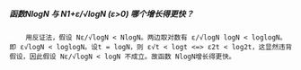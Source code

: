 #####     函数NlogN 与 N1+ε/√logN (ε>0) 哪个增长得更快？
        用反证法，假设 Nε/√logN < NlogN。两边取对数有 ε/√logN logN < loglogN。即 ε√logN < loglogN。设t = logN，则 ε√t < logt <=> ε2t < log2t，这显然违背假设，因此假设 Nε/√logN < logN 不成立。故函数 NlogN增长得更快。